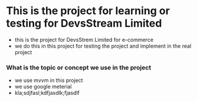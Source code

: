 # This is the project for learning or testing for DevsStream Limited



- this is the project for DevsStrem Limited for e-commerce
- we do this in this project for testing the project and implement in the real project


### What is the topic or concept we use in the project 
- we use mvvm in this project
- we use google meterial
- kla;sdjfasl;kdfjasdlk;fjasdlf
